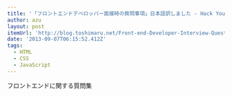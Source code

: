 ```yaml
---
title: '「フロントエンドデベロッパー面接時の質問事項」日本語訳しました - Hack Your Design!'
author: azu
layout: post
itemUrl: 'http://blog.toshimaru.net/Front-end-Developer-Interview-Questions-Japanese/'
date: '2013-09-07T06:15:52.412Z'
tags:
  - HTML
  - CSS
  - JavaScript
---
```

フロントエンドに関する質問集
